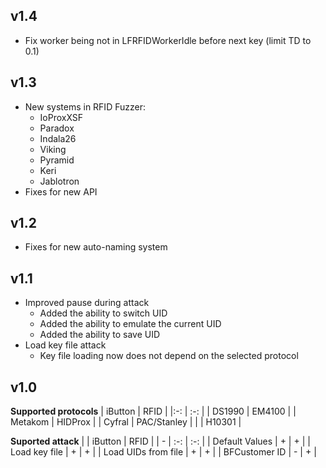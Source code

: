 ## v1.4
- Fix worker being not in LFRFIDWorkerIdle before next key (limit TD to 0.1)
## v1.3
- New systems in RFID Fuzzer:
    - IoProxXSF
    - Paradox
    - Indala26
    - Viking
    - Pyramid
    - Keri
    - Jablotron
- Fixes for new API
## v1.2
- Fixes for new auto-naming system
## v1.1
- Improved pause during attack
    - Added the ability to switch UID
    - Added the ability to emulate the current UID
    - Added the ability to save UID
- Load key file attack
    - Key file loading now does not depend on the selected protocol

## v1.0

**Supported protocols**
| iButton | RFID        |
|:-:      | :-:         |
| DS1990  | EM4100      |
| Metakom | HIDProx     |
| Cyfral  | PAC/Stanley |
|         | H10301      |

**Suported attack**
|                     | iButton | RFID |
| -                   | :-:     | :-:  |
| Default Values      | +       | +    |
| Load key file       | +       | +    |
| Load UIDs from file | +       | +    |
| BFCustomer ID       | -       | +    |